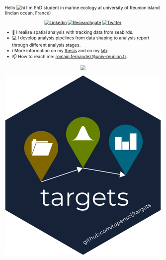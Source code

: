 
Hello <img src="https://user-images.githubusercontent.com/1303154/88677602-1635ba80-d120-11ea-84d8-d263ba5fc3c0.gif" width="28px" height="28px" alt="hi"> I'm PhD student in marine ecology at university of Reunion island (Indian ocean, France) 

 <div align="center">
  
[![Linkedin](https://img.shields.io/badge/-LinkedIn-blue?style=flat&logo=Linkedin&logoColor=white)](https://www.linkedin.com/in/romain-fernandez-59262517a/)
[![Researchgate](https://img.shields.io/badge/Research_Gate-00CCBB.svg?&style=for-the-badge&logo=ResearchGate&logoColor=white)](https://www.researchgate.net/profile/Romain-Fernandez-3)
[![Twitter](https://img.shields.io/badge/Twitter-1DA1F2?style=for-the-badge&logo=twitter&logoColor=white)](https://twitter.com/umrentropie)

 <div align="left">

- :microscope: I realise spatial analysis with tracking data from seabirds.
- :computer: I develop analysis pipelines from data shaping to analysis report through different analysis stages.
- :information_source: More information on my [thesis](https://www.theses.fr/s321772) and on my [lab](https://umr-entropie.ird.nc/index.php/team/fernandez-romain).
- :mailbox: How to reach me: romain.fernandez@univ-reunion.fr.

 <div align="center">

<img src="https://img.shields.io/badge/R-276DC3?style=for-the-badge&logo=r&logoColor=white" />
<imp src="https://img.shields.io/badge/Linux-FCC624?style=for-the-badge&logo=linux&logoColor=black" />

<imp src="https://raw.githubusercontent.com/rstudio/renv/9a68bb75702be4cc8436921c5eea761d7599290a/man/figures/logo.svg" />
<imp src="/image/rmarkdown.png" />
<imp src="https://img.shields.io/badge/Visual_Studio-5C2D91?style=for-the-badge&logo=visual%20studio&logoColor=white" />

![Target Package](/image/targets.png)
